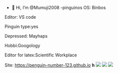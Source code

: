- 👋 Hi, I’m @Mumuji2008
-pinguinos
OS: Binbos


Editor: VS code

Pinguin type:yes

Depressed: Mayhaps

Hobbi:Googology

Editor for latex:Scientific Workplace

Site: https://penguin-number-123.github.io
**h**
![](https://img.shields.io/badge/Editor-VSCode-informational?style=plastic&logo=visual-studio-code&logoColor=white&color=2bbc8a)
![](https://img.shields.io/badge/OS-Windows-blue?style=plastic&logo=appveyor)
![](https://img.shields.io/badge/Languages%3A-Python%2C%20Js-blue?style=plastic&logo=appveyor)
<!---
Mumuji2008/Mumuji2008 is a ✨ special ✨ repository because its `README.md` (this file) appears on your GitHub profile.
You can click the Preview link to take a look at your changes.
--->

